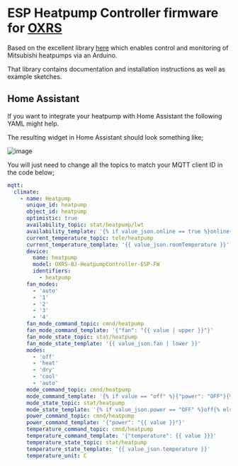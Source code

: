 # ESP Heatpump Controller firmware for [OXRS](https://oxrs.io)

Based on the excellent library [here](https://github.com/SwiCago/HeatPump) which enables control and monitoring of Mitsubishi heatpumps via an Arduino.

That library contains documentation and installation instructions as well as example sketches.

## Home Assistant

If you want to integrate your heatpump with Home Assistant the following YAML might help. 

The resulting widget in Home Assistant should look something like;

![image](https://github.com/sumnerboy12/OXRS-BJ-HeatpumpController-ESP-FW/assets/5060842/266a661f-6a4f-4a6f-9780-ab798e042b92)

You will just need to change all the topics to match your MQTT client ID in the code below;

```yaml
mqtt:
  climate:
    - name: Heatpump
      unique_id: heatpump
      object_id: heatpump
      optimistic: true
      availability_topic: stat/heatpump/lwt
      availability_template: '{% if value_json.online == true %}online{% else %}offline{% endif %}'
      current_temperature_topic: tele/heatpump
      current_temperature_template: '{{ value_json.roomTemperature }}'
      device:
        name: heatpump
        model: OXRS-BJ-HeatpumpController-ESP-FW
        identifiers:
          - heatpump
      fan_modes:
        - 'auto'
        - '1'
        - '2'
        - '3'
        - '4'
      fan_mode_command_topic: cmnd/heatpump
      fan_mode_command_template: '{"fan": "{{ value | upper }}"}'
      fan_mode_state_topic: stat/heatpump
      fan_mode_state_template: '{{ value_json.fan | lower }}'
      modes:
        - 'off'
        - 'heat'
        - 'dry'
        - 'cool'
        - 'auto'
      mode_command_topic: cmnd/heatpump
      mode_command_template: '{% if value == "off" %}{"power": "OFF"}{% else %}{"power": "ON", "mode": "{{ value | upper }}"}{% endif %}'
      mode_state_topic: stat/heatpump
      mode_state_template: '{% if value_json.power == "OFF" %}off{% else %}{{ value_json.mode | lower }}{% endif %}'
      power_command_topic: cmnd/heatpump
      power_command_template: '{"power": "{{ value }}"}'
      temperature_command_topic: cmnd/heatpump
      temperature_command_template: '{"temperature": {{ value }}}'
      temperature_state_topic: stat/heatpump
      temperature_state_template: '{{ value_json.temperature }}'
      temperature_unit: C
```
